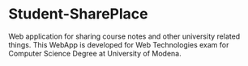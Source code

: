 # Student-SharePlace
Web application for sharing course notes and other university related things.
This WebApp is developed for Web Technologies exam for Computer Science Degree at University of Modena.
